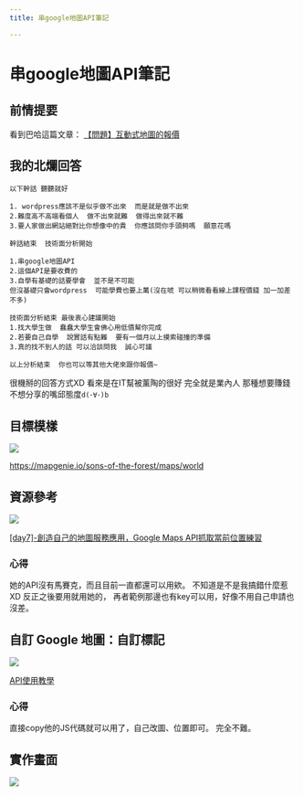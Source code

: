 ```yaml
---
title: 串google地圖API筆記

---
```


# 串google地圖API筆記

## 前情提要
看到巴哈這篇文章：
[【問題】互動式地圖的報價](https://forum.gamer.com.tw/C.php?bsn=60292&snA=8253&subbsn=0&page=1&gothis=17631#17631)

## 我的北爛回答
```
以下幹話 聽聽就好

1. wordpress應該不是似乎做不出來  而是就是做不出來
2.難度高不高端看個人  做不出來就難  做得出來就不難
3.要人家做出網站絕對比你想像中的貴  你應該問你手頭夠嗎  願意花嗎

幹話結束  技術面分析開始

1.串google地圖API
2.這個API是要收費的
3.自學有基礎的話要學會  並不是不可能  
但沒基礎只會wordpress  可能學費也要上萬(沒在唬 可以稍微看看線上課程價錢 加一加差不多)

技術面分析結束 最後衷心建議開始
1.找大學生做  蠢蠢大學生會佛心用低價幫你完成
2.若要自己自學  說實話有點難  要有一個月以上摸索碰撞的準備
3.真的找不到人的話 可以洽談問我  誠心可議

以上分析結束  你也可以等其他大佬來跟你報價~
```

很機掰的回答方式XD 看來是在IT幫被薰陶的很好
完全就是業內人
那種想要賺錢不想分享的嘴邱態度`d(･∀･)b`

## 目標模樣
![](https://i.imgur.com/aNBbfaR.png)

https://mapgenie.io/sons-of-the-forest/maps/world

## 資源參考
![](https://i.imgur.com/Cb6l0Ce.png)

[[day7]-創造自己的地圖服務應用，Google Maps API抓取當前位置練習](https://ithelp.ithome.com.tw/articles/10191242)

### 心得

她的API沒有馬賽克，而且目前一直都還可以用欸。
不知道是不是我搞錯什麼惹XD
反正之後要用就用她的，
再者範例那邊也有key可以用，好像不用自己申請也沒差。

## 自訂 Google 地圖：自訂標記

![](https://i.imgur.com/pbhADeE.png)

[API使用教學](https://developers.google.com/maps/documentation/javascript/custom-markers?hl=zh-tw#maps_custom_markers-javascript)

### 心得

直接copy他的JS代碼就可以用了，自己改圖、位置即可。
完全不難。


## 實作畫面

![](https://i.imgur.com/wOsRKtW.png)
